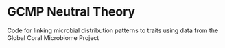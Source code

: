 # GCMP Neutral Theory

Code for linking microbial distribution patterns to traits using data from the Global Coral Microbiome Project
